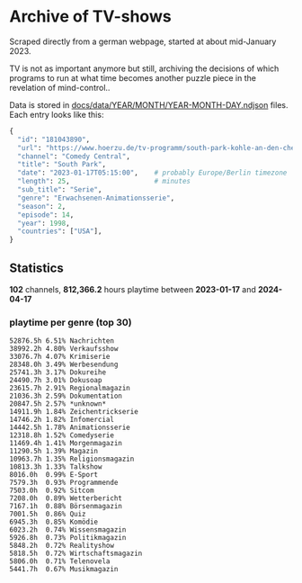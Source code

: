 # Archive of TV-shows

Scraped directly from a german webpage, started at about mid-January 2023.

TV is not as important anymore but still, archiving the decisions of which programs to run at what time
becomes another puzzle piece in the revelation of mind-control.. 

Data is stored in [docs/data/YEAR/MONTH/YEAR-MONTH-DAY.ndjson](docs/data/) files. 
Each entry looks like this:

```python
{
  "id": "181043890", 
  "url": "https://www.hoerzu.de/tv-programm/south-park-kohle-an-den-chefkoch/bid_181043890/", 
  "channel": "Comedy Central", 
  "title": "South Park", 
  "date": "2023-01-17T05:15:00",    # probably Europe/Berlin timezone 
  "length": 25,                     # minutes 
  "sub_title": "Serie", 
  "genre": "Erwachsenen-Animationsserie", 
  "season": 2, 
  "episode": 14, 
  "year": 1998, 
  "countries": ["USA"],
}
```

## Statistics

**102** channels, **812,366.2** hours playtime between **2023-01-17** and **2024-04-17**


### playtime per genre (top 30)

    52876.5h 6.51% Nachrichten
    38992.2h 4.80% Verkaufsshow
    33076.7h 4.07% Krimiserie
    28348.0h 3.49% Werbesendung
    25741.3h 3.17% Dokureihe
    24490.7h 3.01% Dokusoap
    23615.7h 2.91% Regionalmagazin
    21036.3h 2.59% Dokumentation
    20847.5h 2.57% *unknown*
    14911.9h 1.84% Zeichentrickserie
    14746.2h 1.82% Infomercial
    14442.5h 1.78% Animationsserie
    12318.8h 1.52% Comedyserie
    11469.4h 1.41% Morgenmagazin
    11290.5h 1.39% Magazin
    10963.7h 1.35% Religionsmagazin
    10813.3h 1.33% Talkshow
    8016.0h  0.99% E-Sport
    7579.3h  0.93% Programmende
    7503.0h  0.92% Sitcom
    7208.0h  0.89% Wetterbericht
    7167.1h  0.88% Börsenmagazin
    7001.5h  0.86% Quiz
    6945.3h  0.85% Komödie
    6023.2h  0.74% Wissensmagazin
    5926.8h  0.73% Politikmagazin
    5848.2h  0.72% Realityshow
    5818.5h  0.72% Wirtschaftsmagazin
    5806.0h  0.71% Telenovela
    5441.7h  0.67% Musikmagazin
